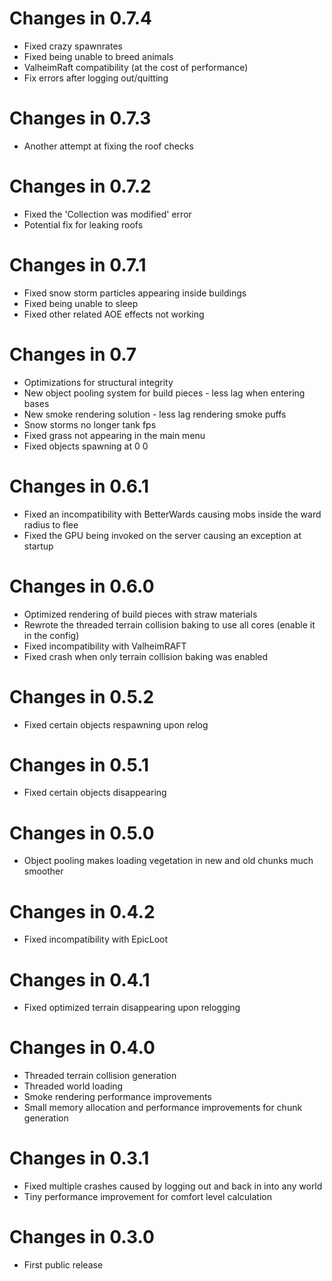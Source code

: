 # Changes in 0.7.4

* Fixed crazy spawnrates
* Fixed being unable to breed animals
* ValheimRaft compatibility (at the cost of performance)
* Fix errors after logging out/quitting

# Changes in 0.7.3

* Another attempt at fixing the roof checks

# Changes in 0.7.2

* Fixed the 'Collection was modified' error
* Potential fix for leaking roofs

# Changes in 0.7.1

* Fixed snow storm particles appearing inside buildings
* Fixed being unable to sleep
* Fixed other related AOE effects not working

# Changes in 0.7

* Optimizations for structural integrity
* New object pooling system for build pieces - less lag when entering bases
* New smoke rendering solution - less lag rendering smoke puffs
* Snow storms no longer tank fps
* Fixed grass not appearing in the main menu
* Fixed objects spawning at 0 0

# Changes in 0.6.1

* Fixed an incompatibility with BetterWards causing mobs inside the ward radius to flee
* Fixed the GPU being invoked on the server causing an exception at startup

# Changes in 0.6.0

* Optimized rendering of build pieces with straw materials
* Rewrote the threaded terrain collision baking to use all cores (enable it in the config)
* Fixed incompatibility with ValheimRAFT
* Fixed crash when only terrain collision baking was enabled

# Changes in 0.5.2

* Fixed certain objects respawning upon relog

# Changes in 0.5.1

* Fixed certain objects disappearing

# Changes in 0.5.0

* Object pooling makes loading vegetation in new and old chunks much smoother

# Changes in 0.4.2

* Fixed incompatibility with EpicLoot

# Changes in 0.4.1

* Fixed optimized terrain disappearing upon relogging 

# Changes in 0.4.0

* Threaded terrain collision generation
* Threaded world loading
* Smoke rendering performance improvements
* Small memory allocation and performance improvements for chunk generation

# Changes in 0.3.1

* Fixed multiple crashes caused by logging out and back in into any world
* Tiny performance improvement for comfort level calculation

# Changes in 0.3.0

* First public release
